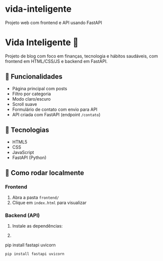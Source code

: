 # vida-inteligente
Projeto web com frontend e API usando FastAPI



# Vida Inteligente 🌱

Projeto de blog com foco em finanças, tecnologia e hábitos saudáveis, com frontend em HTML/CSS/JS e backend em FastAPI.

## 🔸 Funcionalidades

- Página principal com posts
- Filtro por categoria
- Modo claro/escuro
- Scroll suave
- Formulário de contato com envio para API
- API criada com FastAPI (endpoint `/contato`)

## 🧪 Tecnologias

- HTML5
- CSS
- JavaScript
- FastAPI (Python)

## 🚀 Como rodar localmente

### Frontend
1. Abra a pasta `frontend/`
2. Clique em `index.html` para visualizar

### Backend (API)
1. Instale as dependências:
2. ```bash
pip install fastapi uvicorn
```bash
pip install fastapi uvicorn
